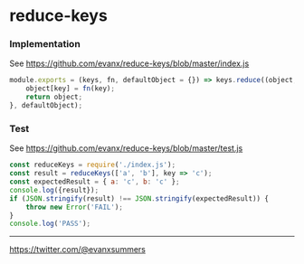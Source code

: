 # reduce-keys


### Implementation

See https://github.com/evanx/reduce-keys/blob/master/index.js

```javascript
module.exports = (keys, fn, defaultObject = {}) => keys.reduce((object, key) => {
    object[key] = fn(key);
    return object;
}, defaultObject);
```

### Test

See https://github.com/evanx/reduce-keys/blob/master/test.js
```javascript
const reduceKeys = require('./index.js');
const result = reduceKeys(['a', 'b'], key => 'c');
const expectedResult = { a: 'c', b: 'c' };
console.log({result});
if (JSON.stringify(result) !== JSON.stringify(expectedResult)) {
    throw new Error('FAIL');
}
console.log('PASS');
```

<hr>

https://twitter.com/@evanxsummers
